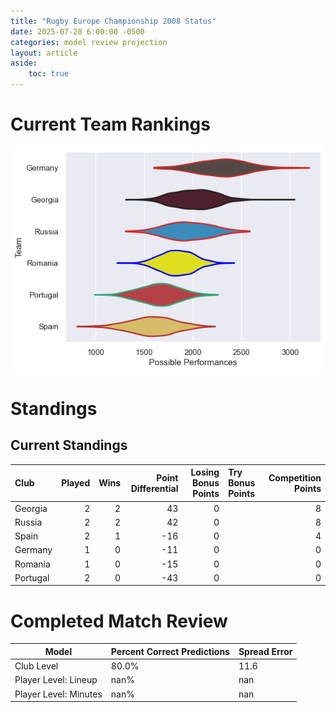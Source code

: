 ```yaml
---  
title: "Rugby Europe Championship 2008 Status"  
date: 2025-07-28 6:00:00 -0500  
categories: model review projection  
layout: article  
aside:  
    toc: true  
---
```

# Current Team Rankings


![Club Rankings](plots/rankings_Rugby_Europe_Championship_2008.png)
# Standings

## Current Standings


| Club     |   Played |   Wins |   Point Differential |   Losing Bonus Points | Try Bonus Points   |   Competition Points |
|:---------|---------:|-------:|---------------------:|----------------------:|:-------------------|---------------------:|
| Georgia  |        2 |      2 |                   43 |                     0 |                    |                    8 |
| Russia   |        2 |      2 |                   42 |                     0 |                    |                    8 |
| Spain    |        2 |      1 |                  -16 |                     0 |                    |                    4 |
| Germany  |        1 |      0 |                  -11 |                     0 |                    |                    0 |
| Romania  |        1 |      0 |                  -15 |                     0 |                    |                    0 |
| Portugal |        2 |      0 |                  -43 |                     0 |                    |                    0 |



# Completed Match Review


| Model | Percent Correct Predictions | Spread Error |
| ------ | ------ | ------ |
| Club Level | 80.0% | 11.6 |
| Player Level: Lineup | nan% | nan |
| Player Level: Minutes | nan% | nan |

